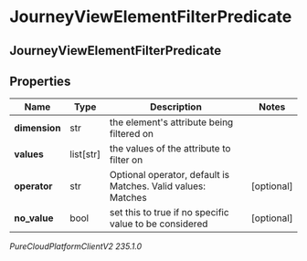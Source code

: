 # JourneyViewElementFilterPredicate

## JourneyViewElementFilterPredicate

## Properties

|Name | Type | Description | Notes|
|------------ | ------------- | ------------- | -------------|
| **dimension** | str | the element&#39;s attribute being filtered on | |
| **values** | list[str] | the values of the attribute to filter on | |
| **operator** | str | Optional operator, default is Matches. Valid values: Matches | [optional] |
| **no_value** | bool | set this to true if no specific value to be considered | [optional] |



_PureCloudPlatformClientV2 235.1.0_

